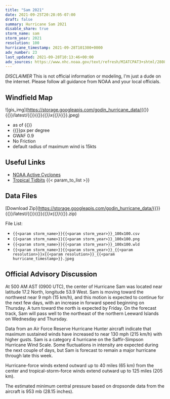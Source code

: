```yaml
---
title: "Sam 2021"
date: 2021-09-25T20:28:05-07:00
draft: false
summary: Hurricane Sam 2021
disable_share: true
storm_name: sam
storm_year: 2021
resolution: 100
hurricane_timestamp: 2021-09-28T101300+0000
adv_number: 23
last_updated: 2021-09-28T10:13:46+00:00
adv_sources: https://www.nhc.noaa.gov/text/refresh/MIATCPAT3+shtml/280842.shtml;https://www.nhc.noaa.gov/refresh/graphics_at3+shtml/084655.shtml?cone
---
```

*DISCLAIMER* This is not official information or modeling, I'm just a dude on the internet.  Please follow all guidance from NOAA and your local officials.

## Windfield Map
![gis_img](https://storage.googleapis.com/godin_hurricane_data/{{<param storm_name>}}{{<param storm_year>}}/latest/{{<param storm_name>}}{{<param storm_year>}}_{{<param resolution>}}x{{<param resolution>}}_{{<param hurricane_timestamp>}}.jpeg)

- as of {{<param last_updated>}}
- {{<param resolution>}}px per degree
- GWAF 0.9
- No Friction
- default radius of maximum wind is 15kts

## Useful Links
- [NOAA Active Cyclones](https://www.nhc.noaa.gov/)
- [Tropical Tidbits](https://www.tropicaltidbits.com/storminfo/)
{{< param_to_list >}}

## Data Files
[Download Zip](https://storage.googleapis.com/godin_hurricane_data/{{<param storm_name>}}{{<param storm_year>}}/latest/{{<param storm_name>}}{{<param storm_year>}}_{{<param resolution>}}x{{<param resolution>}}_{{<param hurricane_timestamp>}}.zip)

File List:
- `{{<param storm_name>}}{{<param storm_year>}}_100x100.csv`
- `{{<param storm_name>}}{{<param storm_year>}}_100x100.png`
- `{{<param storm_name>}}{{<param storm_year>}}_100x100.wld`
- `{{<param storm_name>}}{{<param storm_year>}}_{{<param resolution>}}x{{<param resolution>}}_{{<param hurricane_timestamp>}}.jpeg`


## Official Advisory Discussion
At 500 AM AST (0900 UTC), the center of Hurricane Sam was located 
near latitude 17.2 North, longitude 53.9 West.  Sam is moving toward 
the northwest near 9 mph (15 km/h), and this motion is expected to 
continue for the next few days, with an increase in forward speed 
beginning on Thursday.  A turn toward the north is expected by 
Friday.  On the forecast track, Sam will pass well to the northeast 
of the northern Leeward Islands on Wednesday and Thursday.
 
Data from an Air Force Reserve Hurricane Hunter aircraft indicate 
that maximum sustained winds have increased to near 130 mph (215 
km/h) with higher gusts.  Sam is a category 4 hurricane on the 
Saffir-Simpson Hurricane Wind Scale.  Some fluctuations in intensity 
are expected during the next couple of days, but Sam is forecast to 
remain a major hurricane through late this week.
 
Hurricane-force winds extend outward up to 40 miles (65 km) from the
center and tropical-storm-force winds extend outward up to 125 miles
(205 km).
 
The estimated minimum central pressure based on dropsonde data from 
the aircraft is 953 mb (28.15 inches).